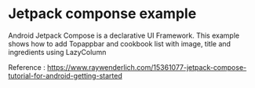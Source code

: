 # Jetpack componse example
Android Jetpack Compose is a declarative UI Framework. This example shows how to add Topappbar and cookbook list with image, title and ingredients using LazyColumn

Reference : https://www.raywenderlich.com/15361077-jetpack-compose-tutorial-for-android-getting-started
